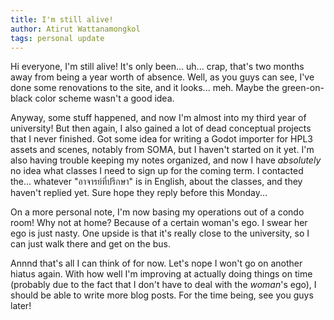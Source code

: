 ```yaml
---
title: I'm still alive!
author: Atirut Wattanamongkol
tags: personal update
---
```


Hi everyone, I'm still alive! It's only been... uh... crap, that's two months away from being a year worth of absence. Well, as you guys can see, I've done some renovations to the site, and it looks... meh. Maybe the green-on-black color scheme wasn't a good idea.

Anyway, some stuff happened, and now I'm almost into my third year of university! But then again, I also gained a lot of dead conceptual projects that I never finished. Got some idea for writing a Godot importer for HPL3 assets and scenes, notably from SOMA, but I haven't started on it yet. I'm also having trouble keeping my notes organized, and now I have *absolutely* no idea what classes I need to sign up for the coming term. I contacted the... whatever "อาจารย์ที่ปรึกษา" is in English, about the classes, and they haven't replied yet. Sure hope they reply before this Monday...

On a more personal note, I'm now basing my operations out of a condo room! Why not at home? Because of a certain woman's ego. I swear her ego is just nasty. One upside is that it's really close to the university, so I can just walk there and get on the bus.

Annnd that's all I can think of for now. Let's nope I won't go on another hiatus again. With how well I'm improving at actually doing things on time (probably due to the fact that I don't have to deal with the *woman*'s ego), I should be able to write more blog posts. For the time being, see you guys later!
